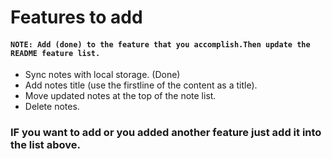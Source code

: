 # Features to add

#### `NOTE: Add (done) to the feature that you accomplish.Then update the README feature list.`

- Sync notes with local storage. (Done)
- Add notes title (use the firstline of the content as a title).
- Move updated notes at the top of the note list.
- Delete notes.

### IF you want to add or you added another feature just add it into the list above.
